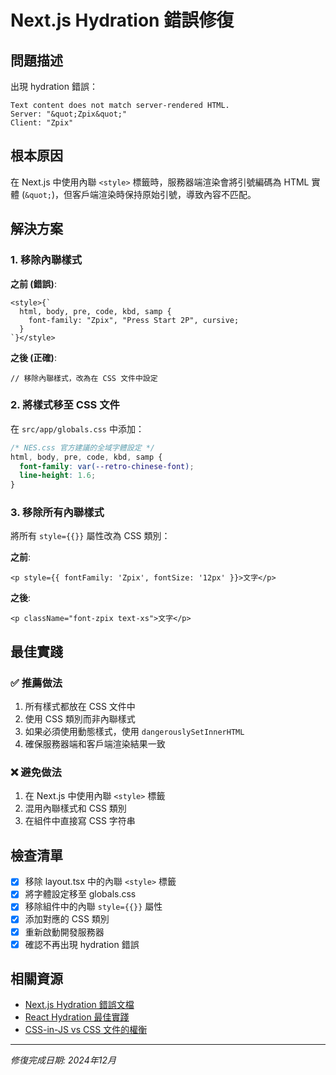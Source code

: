 # Next.js Hydration 錯誤修復

## 問題描述

出現 hydration 錯誤：
```
Text content does not match server-rendered HTML.
Server: "&quot;Zpix&quot;" 
Client: "Zpix"
```

## 根本原因

在 Next.js 中使用內聯 `<style>` 標籤時，服務器端渲染會將引號編碼為 HTML 實體 (`&quot;`)，但客戶端渲染時保持原始引號，導致內容不匹配。

## 解決方案

### 1. 移除內聯樣式
**之前 (錯誤)**:
```tsx
<style>{`
  html, body, pre, code, kbd, samp {
    font-family: "Zpix", "Press Start 2P", cursive;
  }
`}</style>
```

**之後 (正確)**:
```tsx
// 移除內聯樣式，改為在 CSS 文件中設定
```

### 2. 將樣式移至 CSS 文件

在 `src/app/globals.css` 中添加：
```css
/* NES.css 官方建議的全域字體設定 */
html, body, pre, code, kbd, samp {
  font-family: var(--retro-chinese-font);
  line-height: 1.6;
}
```

### 3. 移除所有內聯樣式

將所有 `style={{}}` 屬性改為 CSS 類別：

**之前**:
```tsx
<p style={{ fontFamily: 'Zpix', fontSize: '12px' }}>文字</p>
```

**之後**:
```tsx
<p className="font-zpix text-xs">文字</p>
```

## 最佳實踐

### ✅ 推薦做法
1. 所有樣式都放在 CSS 文件中
2. 使用 CSS 類別而非內聯樣式
3. 如果必須使用動態樣式，使用 `dangerouslySetInnerHTML`
4. 確保服務器端和客戶端渲染結果一致

### ❌ 避免做法
1. 在 Next.js 中使用內聯 `<style>` 標籤
2. 混用內聯樣式和 CSS 類別
3. 在組件中直接寫 CSS 字符串

## 檢查清單

- [x] 移除 layout.tsx 中的內聯 `<style>` 標籤
- [x] 將字體設定移至 globals.css
- [x] 移除組件中的內聯 `style={{}}` 屬性
- [x] 添加對應的 CSS 類別
- [x] 重新啟動開發服務器
- [x] 確認不再出現 hydration 錯誤

## 相關資源

- [Next.js Hydration 錯誤文檔](https://nextjs.org/docs/messages/react-hydration-error)
- [React Hydration 最佳實踐](https://react.dev/reference/react-dom/client/hydrateRoot)
- [CSS-in-JS vs CSS 文件的權衡](https://nextjs.org/docs/app/building-your-application/styling)

---

*修復完成日期: 2024年12月*
